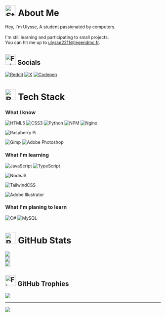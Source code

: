 # <img src="https://raw.githubusercontent.com/Tarikul-Islam-Anik/Animated-Fluent-Emojis/master/Emojis/Travel%20and%20places/Star.png" alt="Star" width="35" height="35" /> About Me

Hey, I'm Ulysse, A student passionated by computers.<br><br>I'm still learning and participating to small projects.<br>You can hit me up to <ulysse2211@legendmc.fr>.

## <img src="https://raw.githubusercontent.com/Tarikul-Islam-Anik/Animated-Fluent-Emojis/master/Emojis/Hand%20gestures/Folded%20Hands.png" alt="Folded Hands" width="35" height="35" /> Socials

[![Reddit](https://img.shields.io/badge/Reddit-%23FF4500.svg?style=for-the-badge&logo=Reddit&logoColor=white)](https://reddit.com/user/One_Lingonberry_8162) [![X](https://img.shields.io/badge/X-black.svg?style=for-the-badge&logo=X&logoColor=white)](https://x.com/legendmc_rp) [![Codepen](https://img.shields.io/badge/Codepen-000000?style=for-the-badge&logo=codepen&logoColor=white)](https://codepen.io/Ulysse-Gress-Lugue)

# <img src="https://raw.githubusercontent.com/Tarikul-Islam-Anik/Animated-Fluent-Emojis/master/Emojis/Objects/Books.png" alt="Books" width="35" height="35" /> Tech Stack

### What I know
![HTML5](https://img.shields.io/badge/html5-%23E34F26.svg?style=for-the-badge&logo=html5&logoColor=white) ![CSS3](https://img.shields.io/badge/css3-%231572B6.svg?style=for-the-badge&logo=css3&logoColor=white) 
![Python](https://img.shields.io/badge/python-3670A0?style=for-the-badge&logo=python&logoColor=ffdd54)
![NPM](https://img.shields.io/badge/NPM-%23CB3837.svg?style=for-the-badge&logo=npm&logoColor=white)
![Nginx](https://img.shields.io/badge/nginx-%23009639.svg?style=for-the-badge&logo=nginx&logoColor=white)

![Raspberry Pi](https://img.shields.io/badge/-RaspberryPi-C51A4A?style=for-the-badge&logo=Raspberry-Pi)

![Gimp](https://img.shields.io/badge/Gimp-657D8B?style=for-the-badge&logo=gimp&logoColor=FFFFFF) ![Adobe Photoshop](https://img.shields.io/badge/adobe%20photoshop-%2331A8FF.svg?style=for-the-badge&logo=adobe%20photoshop&logoColor=white)
### What I'm learning

![JavaScript](https://img.shields.io/badge/javascript-%23323330.svg?style=for-the-badge&logo=javascript&logoColor=%23F7DF1E) ![TypeScript](https://img.shields.io/badge/typescript-%23007ACC.svg?style=for-the-badge&logo=typescript&logoColor=white)

![NodeJS](https://img.shields.io/badge/node.js-6DA55F?style=for-the-badge&logo=node.js&logoColor=white)

![TailwindCSS](https://img.shields.io/badge/tailwindcss-%2338B2AC.svg?style=for-the-badge&logo=tailwind-css&logoColor=white)


![Adobe Illustrator](https://img.shields.io/badge/adobe%20illustrator-%23FF9A00.svg?style=for-the-badge&logo=adobe%20illustrator&logoColor=white)
### What I'm planing to learn

![C#](https://img.shields.io/badge/c%23-%23239120.svg?style=for-the-badge&logo=csharp&logoColor=white) 
![MySQL](https://img.shields.io/badge/mysql-%2300000f.svg?style=for-the-badge&logo=mysql&logoColor=white)

# <img src="https://raw.githubusercontent.com/Tarikul-Islam-Anik/Animated-Fluent-Emojis/master/Emojis/Objects/Bar%20Chart.png" alt="Bar Chart" width="35" height="35" /> GitHub Stats

![](https://github-readme-stats.vercel.app/api?username=ulysse2211&theme=nord&hide_border=false&include_all_commits=false&count_private=false)<br/>
![](https://github-readme-streak-stats.herokuapp.com/?user=ulysse2211&theme=nord&hide_border=false)<br/>
![](https://github-readme-stats.vercel.app/api/top-langs/?username=ulysse2211&theme=nord&hide_border=false&include_all_commits=false&count_private=false&layout=compact)

## <img src="https://raw.githubusercontent.com/Tarikul-Islam-Anik/Animated-Fluent-Emojis/master/Emojis/Travel%20and%20places/Fire.png" alt="Fire" width="35" height="35" /> GitHub Trophies

![](https://github-profile-trophy.vercel.app/?username=ulysse2211&theme=radical&no-frame=false&no-bg=true&margin-w=4)

---
[![](https://visitcount.itsvg.in/api?id=ulysse2211&icon=6&color=4)](https://visitcount.itsvg.in)
